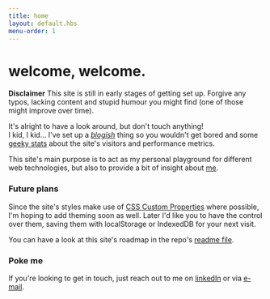 ```yaml
---
title: home
layout: default.hbs
menu-order: 1
---
```


# welcome, welcome.

**Disclaimer** This site is still in early stages of getting set up. Forgive
any typos, lacking content and stupid humour you might find (one of those might improve over time).

It's alright to have a look around, but don't touch anything!  
I kid, I kid... I've set up a [_blogish_](/thoughts) thing so you wouldn't get bored
and some [geeky stats](/dashboard) about the site's visitors and performance metrics.

This site's main purpose is to act as my personal playground for different web
technologies, but also to provide a bit of insight about [me](/about).

### Future plans

Since the site's styles make use of [CSS Custom Properties](https://developer.mozilla.org/en-US/docs/Web/CSS/--*) where possible,
I'm hoping to add theming soon as well. Later I'd like you to have the control
over them, saving them with localStorage or IndexedDB for your next visit.

You can have a look at this site's roadmap in the repo's [readme file](https://github.com/andreasvirkus/andreasvirkus.github.io#roadmap).

### Poke me

If you're looking to get in touch, just reach out to me on
[linkedIn](https://ee.linkedin.com/pub/andreas-johan-virkus/a4/928/22 "View my LinkedIn profile") or via
[e-mail](mailto:write@andreasvirkus.me "Shoot me a mail!").
